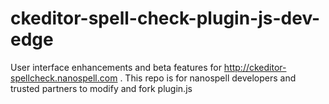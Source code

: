 # ckeditor-spell-check-plugin-js-dev-edge
User interface enhancements and beta features for http://ckeditor-spellcheck.nanospell.com .  This repo is for nanospell developers and trusted partners to modify and fork plugin.js
